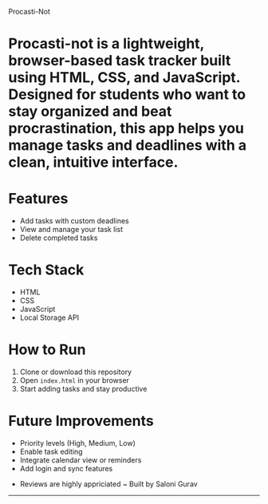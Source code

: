 Procasti-Not


# Procasti-not is a lightweight, browser-based task tracker built using HTML, CSS, and JavaScript. Designed for students who want to stay organized and beat procrastination, this app helps you manage tasks and deadlines with a clean, intuitive interface.


# Features

- Add tasks with custom deadlines  
- View and manage your task list  
- Delete completed tasks  
    

# Tech Stack

- HTML  
- CSS  
- JavaScript  
- Local Storage API


# How to Run

1. Clone or download this repository  
2. Open `index.html` in your browser  
3. Start adding tasks and stay productive


# Future Improvements

- Priority levels (High, Medium, Low)  
- Enable task editing  
- Integrate calendar view or reminders  
- Add login and sync features

* Reviews are highly appriciated
~ Built by Saloni Gurav 

---
